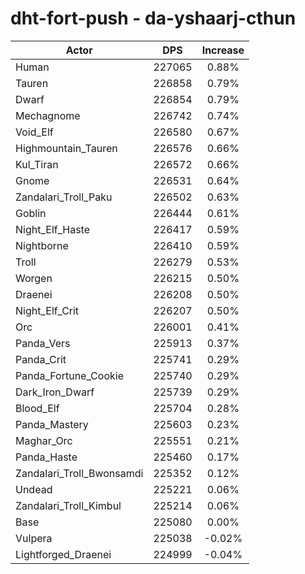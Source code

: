 # dht-fort-push - da-yshaarj-cthun
| Actor | DPS | Increase |
|---|:---:|:---:|
|Human|227065|0.88%|
|Tauren|226858|0.79%|
|Dwarf|226854|0.79%|
|Mechagnome|226742|0.74%|
|Void_Elf|226580|0.67%|
|Highmountain_Tauren|226576|0.66%|
|Kul_Tiran|226572|0.66%|
|Gnome|226531|0.64%|
|Zandalari_Troll_Paku|226502|0.63%|
|Goblin|226444|0.61%|
|Night_Elf_Haste|226417|0.59%|
|Nightborne|226410|0.59%|
|Troll|226279|0.53%|
|Worgen|226215|0.50%|
|Draenei|226208|0.50%|
|Night_Elf_Crit|226207|0.50%|
|Orc|226001|0.41%|
|Panda_Vers|225913|0.37%|
|Panda_Crit|225741|0.29%|
|Panda_Fortune_Cookie|225740|0.29%|
|Dark_Iron_Dwarf|225739|0.29%|
|Blood_Elf|225704|0.28%|
|Panda_Mastery|225603|0.23%|
|Maghar_Orc|225551|0.21%|
|Panda_Haste|225460|0.17%|
|Zandalari_Troll_Bwonsamdi|225352|0.12%|
|Undead|225221|0.06%|
|Zandalari_Troll_Kimbul|225214|0.06%|
|Base|225080|0.00%|
|Vulpera|225038|-0.02%|
|Lightforged_Draenei|224999|-0.04%|
